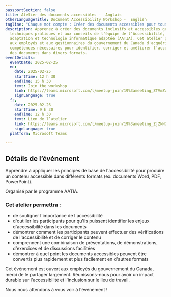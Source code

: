 ```yaml
---
passportSection: false
title: Atelier des documents accessibles -  Anglais
otherLanguageTitle: Document Accessibility Workshop -  English
tagline: "Chaque mot compte : Créer des documents accessibles pour tous"
description: Apprenez à créer des documents inclusifs et accessibles grâce aux
  techniques pratiques et aux conseils de l'équipe de l’Accessibilité,
  adaptation et technologie informatique adaptée (AATIA). Cet atelier permettra
  aux employés et aux gestionnaires du gouvernement du Canada d'acquérir les
  compétences nécessaires pour identifier, corriger et améliorer l'accessibilité
  des documents dans divers formats.
eventDetails:
  eventDate: 2025-02-25
  en:
    date: 2025-02-25
    startTime: 12 h 30
    endTime: 15 h 30
    text: Join the workshop
    link: https://teams.microsoft.com/l/meetup-join/19%3ameeting_ZTVmZWVmZTQtMTZkMi00YTcxLThlZGYtY2RkNTY1M2Q5OTQ4%40thread.v2/0?context=%7b%22Tid%22%3a%22d05bc194-94bf-4ad6-ae2e-1db0f2e38f5e%22%2c%22Oid%22%3a%2257dd1933-e490-4a17-98c0-0c0176f7106a%22%7d
    signLanguage: true
  fr:
    date: 2025-02-26
    startTime: 9 h 30
    endTime: 12 h 30
    text: Lien de l’atelier
    link: https://teams.microsoft.com/l/meetup-join/19%3ameeting_ZjZkN2U1ZDktNTNkNi00YTc4LWE1MjctYjA4ODRiMzQzMDUz%40thread.v2/0?context=%7b%22Tid%22%3a%22d05bc194-94bf-4ad6-ae2e-1db0f2e38f5e%22%2c%22Oid%22%3a%2257dd1933-e490-4a17-98c0-0c0176f7106a%22%7d
    signLanguage: true
  platform: Microsoft Teams

---
```

## Détails de l’événement

Apprendre à appliquer les principes de base de l'accessibilité pour produire un contenu accessible dans différents formats (ex. documents Word, PDF, PowerPoint).

Organisé par le programme AATIA.

### Cet atelier permettra :

* de souligner l'importance de l'accessibilité
* d'outiller les participants pour qu'ils puissent identifier les enjeux d'accessibilité dans les documents
* démontrer comment les participants peuvent effectuer des vérifications de l'accessibilité et de corriger le contenu
* comprennent une combinaison de présentations, de démonstrations, d'exercices et de discussions facilitées
* démontrer à quel point les documents accessibles peuvent être convertis plus rapidement et plus facilement en d'autres formats

Cet événement est ouvert aux employés  du gouvernement du Canada, merci de le partager largement. Réunissons-nous pour avoir un impact durable sur l'accessibilité et l'inclusion sur le lieu de travail.

Nous nous attendons à vous voir à l'événement !
